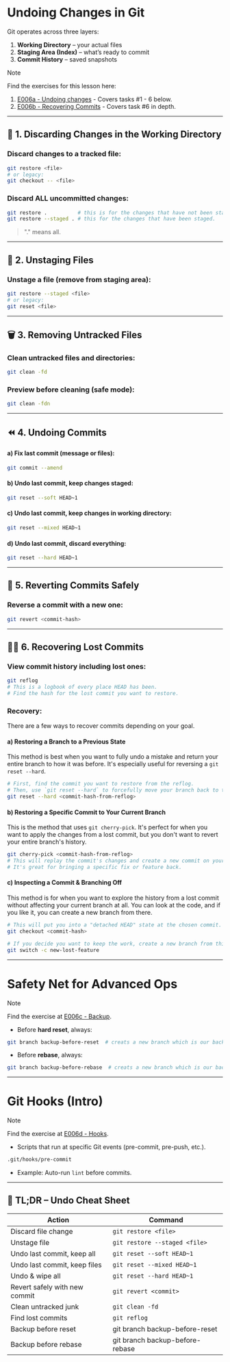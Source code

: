 # Undoing Changes in Git

Git operates across three layers:
1. **Working Directory** – your actual files
2. **Staging Area (Index)** – what’s ready to commit
3. **Commit History** – saved snapshots

> [!NOTE]
> Find the exercises for this lesson here: 
> 1. [E006a - Undoing changes](../Exercises/E006a%20-%20Undoing%20changes.md) - Covers tasks #1 - 6 below.
> 2. [E006b - Recovering Commits](../Exercises/E006b%20-%20Recovering%20Commits.md) - Covers task #6 in depth.

---

## 🔧 1. Discarding Changes in the Working Directory

### Discard changes to a tracked file:
```bash
git restore <file>
# or legacy:
git checkout -- <file>
```

### Discard ALL uncommitted changes:
```bash
git restore .          # this is for the changes that have not been staged.
git restore --staged . # this for the changes that have been staged.
```

> "." means all.

---
## 🧼 2. Unstaging Files

### Unstage a file (remove from staging area):
```bash
git restore --staged <file>
# or legacy:
git reset <file>
```

---
## 🗑️ 3. Removing Untracked Files

### Clean untracked files and directories:
```bash
git clean -fd
```

### Preview before cleaning (safe mode):
```bash
git clean -fdn
```

---
## ⏪ 4. Undoing Commits

#### a) Fix last commit (message or files):
```bash
git commit --amend
```

#### b) Undo last commit, keep changes staged:
```bash
git reset --soft HEAD~1
```

#### c) Undo last commit, keep changes in working directory:
```bash
git reset --mixed HEAD~1
```

#### d) Undo last commit, discard everything:
```bash
git reset --hard HEAD~1
```

---
## 🧨 5. Reverting Commits Safely

### Reverse a commit with a new one:
```bash
git revert <commit-hash>
```

---
## 🧙‍♂️ 6. Recovering Lost Commits

### View commit history including lost ones:

```bash
git reflog
# This is a logbook of every place HEAD has been.
# Find the hash for the lost commit you want to restore.
```

### Recovery:

There are a few ways to recover commits depending on your goal.

#### a) Restoring a Branch to a Previous State

This method is best when you want to fully undo a mistake and return your entire branch to how it was before. It's especially useful for reversing a `git reset --hard`.

```bash
# First, find the commit you want to restore from the reflog.
# Then, use `git reset --hard` to forcefully move your branch back to that commit.
git reset --hard <commit-hash-from-reflog>
```

#### b) Restoring a Specific Commit to Your Current Branch

This is the method that uses `git cherry-pick`. It's perfect for when you want to apply the changes from a lost commit, but you don't want to revert your entire branch's history.

```bash
git cherry-pick <commit-hash-from-reflog>
# This will replay the commit's changes and create a new commit on your current branch.
# It's great for bringing a specific fix or feature back.
```

#### c) Inspecting a Commit & Branching Off

This method is for when you want to explore the history from a lost commit without affecting your current branch at all. You can look at the code, and if you like it, you can create a new branch from there.

```bash
# This will put you into a "detached HEAD" state at the chosen commit.
git checkout <commit-hash>

# If you decide you want to keep the work, create a new branch from this point.
git switch -c new-lost-feature
```

---
#  Safety Net for Advanced Ops

> [!NOTE]
> Find the exercise at [E006c - Backup](../Exercises/E006c%20-%20Backup.md).

- Before **hard reset**, always:

```bash
git branch backup-before-reset  # creats a new branch which is our backup copy
```

- Before **rebase**, always:

```bash
git branch backup-before-rebase  # creats a new branch which is our backup copy
```

---
# Git Hooks (Intro)

> [!NOTE]
> Find the exercise at [E006d - Hooks](../Exercises/E006d%20-%20Hooks.md).

- Scripts that run at specific Git events (pre-commit, pre-push, etc.).

```bash
.git/hooks/pre-commit
```

- Example: Auto-run `lint` before commits.

---

## 🧠 TL;DR – Undo Cheat Sheet

| **Action**                    | **Command**                     |
| ----------------------------- | ------------------------------- |
| Discard file change           | `git restore <file>`            |
| Unstage file                  | `git restore --staged <file>`   |
| Undo last commit, keep all    | `git reset --soft HEAD~1`       |
| Undo last commit, keep files  | `git reset --mixed HEAD~1`      |
| Undo & wipe all               | `git reset --hard HEAD~1`       |
| Revert safely with new commit | `git revert <commit>`           |
| Clean untracked junk          | `git clean -fd`                 |
| Find lost commits             | `git reflog`                    |
| Backup before reset           | git branch backup-before-reset  |
| Backup before rebase          | git branch backup-before-rebase |
